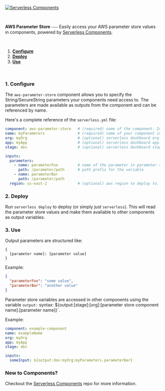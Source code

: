 [![Serverless Components](https://s3.amazonaws.com/public.assets.serverless.com/images/readme_serverless_components.gif)](http://serverless.com)

<br/>

**AWS Parameter Store** ⎯⎯⎯ Easily access your AWS parameter store values in components, powered by [Serverless Components](https://github.com/serverless/components/tree/cloud).

<br/>

1. [**Configure**](#1-configure)
2. [**Deploy**](#2-deploy)
3. [**Use**](#3-use)

&nbsp;

### 1. Configure

The `aws-parameter-store` component allows you to specify the String/SecureString parameters your components need access to. The parameters are made available as outputs from the component and can be referenced by name.

Here's a complete reference of the `serverless.yml` file:

```yml
component: aws-parameter-store   # (required) name of the component. In that case, it's aws-lambda.
name: myParameters               # (required) name of your component instance.
org: myOrg                       # (optional) serverless dashboard org. default is the first org you created during signup.
app: myApp                       # (optional) serverless dashboard app. default is the same as the name property.
stage: dev                       # (optional) serverless dashboard stage. default is dev.

inputs:
  parameters:
    - name: parameterFoo         # name of the parameter in parameter store
      path: /parameter/path      # path prefix for the variable
    - name: parameterBar
      path: /parameter/path
  region: us-east-2              # (optional) aws region to deploy to. default is us-east-1.
```

### 2. Deploy

Run `serverless deploy` to deploy (or simply just `serverless`). This will read the parameter store values and make them available to other components as output variables.

### 3. Use

Output parameters are structured like:

```
{
  [parameter name]: [parameter value]
}
```

Example:

```json
{
  "parameterFoo": "some value",
  "parameterBar": "another value"
}
```

Parameter store variables are accessed in other components using the variable `output:` syntax: ${output:[stage]:[org]:[parameter store component name].[parameter name]}`.

Example:

```yml
component: example-component
name: exampleName
org: myOrg
app: myApp
stage: dev

inputs:
  someInput: ${output:dev:myOrg:myParameters.parameterBar}
```

### New to Components?

Checkout the [Serverless Components](https://github.com/serverless/components) repo for more information.
